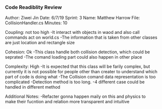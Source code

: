 ﻿### Code Readiblity Review
Author: Ziwei Jin
Date: 6/7/19
Sprint: 3
Name: Matthew Harrow
File: CollisionHandler.cs
Minutes: 10

Coupling: not too high
-It interact with objects in waod and also call commands act on world.cs 
-The information that is taken from other classes are just location and 
rectangle size

Cohesion: Ok
-This class handle both collision detection, which could be seprated 
-The comand loading part could also happen in other place

Complexity: High
-It is expected that this class will be farily complex, but currently it
is not possible for people other than creater to understand which part of 
code is doing what
-The Collision comand data representation is too complicated
-Detection method is too long.
-4 different case could be handled in different method 


Additional Notes:
-Refacter gonna happen maily on this and physics to make their fucntion and 
relation more transparent and intuitive 